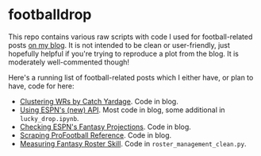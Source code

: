 # footballdrop

This repo contains various raw scripts with code I used for football-related posts [on my blog](https://stmorse.github.io/blog.html).  It is not intended to be clean or user-friendly, just hopefully helpful if you're trying to reproduce a plot from the blog.  It is moderately well-commented though!

Here's a running list of football-related posts which I either have, or plan to have, code for here:

- [Clustering WRs by Catch Yardage](https://stmorse.github.io/journal/clustering-nfl-players-by-play-distributions.html).  Code in blog.
- [Using ESPN's (new) API](https://stmorse.github.io/journal/espn-fantasy-v3.html).  Most code in blog, some additional in `lucky_drop.ipynb`.
- [Checking ESPN's Fantasy Projections](https://stmorse.github.io/journal/espn-fantasy-projections.html).  Code in blog.
- [Scraping ProFootball Reference](https://stmorse.github.io/journal/pfr-scrape-python.html). Code in blog.
- [Measuring Fantasy Roster Skill]().  Code in `roster_management_clean.py`.
